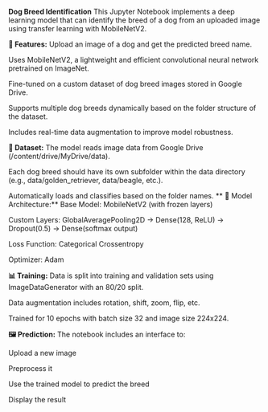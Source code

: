 **Dog Breed Identification**
This Jupyter Notebook implements a deep learning model that can identify the breed of a dog from an uploaded image using transfer learning with MobileNetV2.

**🐶 Features:**
Upload an image of a dog and get the predicted breed name.

Uses MobileNetV2, a lightweight and efficient convolutional neural network pretrained on ImageNet.

Fine-tuned on a custom dataset of dog breed images stored in Google Drive.

Supports multiple dog breeds dynamically based on the folder structure of the dataset.

Includes real-time data augmentation to improve model robustness.

**📁 Dataset:**
The model reads image data from Google Drive (/content/drive/MyDrive/data).

Each dog breed should have its own subfolder within the data directory (e.g., data/golden_retriever, data/beagle, etc.).

Automatically loads and classifies based on the folder names.
**
🧠 Model Architecture:**
Base Model: MobileNetV2 (with frozen layers)

Custom Layers: GlobalAveragePooling2D → Dense(128, ReLU) → Dropout(0.5) → Dense(softmax output)

Loss Function: Categorical Crossentropy

Optimizer: Adam

**📊 Training:**
Data is split into training and validation sets using ImageDataGenerator with an 80/20 split.

Data augmentation includes rotation, shift, zoom, flip, etc.

Trained for 10 epochs with batch size 32 and image size 224x224.

**🖼️ Prediction:**
The notebook includes an interface to:

Upload a new image

Preprocess it

Use the trained model to predict the breed

Display the result
